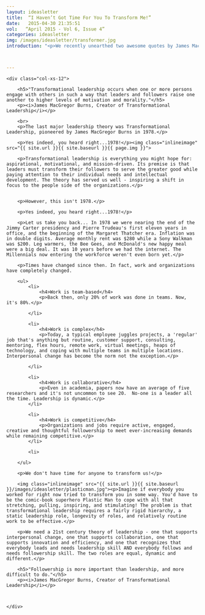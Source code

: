 ```yaml
---
layout: ideasletter
title:  “I Haven’t Got Time For You To Transform Me!”
date:   2015-04-30 21:35:51
vol:   “April 2015 - Vol 6, Issue 4”
categories: ideasletter
img: /images/ideasletter/transformer.jpg
introduction: "<p>We recently unearthed two awesome quotes by James MacGregor Burns, the creator of Transformational Leadership, inspiring this month's ideasletter.</p><p>May all your partnerships be generative!</p><p>Marc & Samantha</p><br><p><i>Leadership Is Half The Story</i> available now in bookstores and online bookstores all over.</p><br><p>Upcoming Events:</p><ul><li>May 1 Visionary Leadership Series Kitchener</li><li>May 13 Leadership Development Summit, Conference Board of Canada</li><li>May 16-18 ATD ICE Conference Orlando</li><li>May 27 Webinar International Leadership Association</li></ul>"



---
```


<div class="col-xs-12">

	<div class="col-xs-12">

		<h5>"Transformational leadership occurs when one or more persons engage with others in such a way that leaders and followers raise one another to higher levels of motivation and morality."</h5>
		<p><i>James MacGregor Burns, Creator of Transformational Leadership</i></p>
		
		<br>
		<p>The last major leadership theory was Transformational Leadership, pioneered by James MacGregor Burns in 1978.</p>

		<p>Yes indeed, you heard right...1978!</p><img class="inlineimage" src="{{ site.url }}{{ site.baseurl }}{{ page.img }}">

		<p>Transformational leadership is everything you might hope for: aspirational, motivational, and mission-driven. Its premise is that leaders must transform their followers to serve the greater good while paying attention to their individual needs and intellectual development. The theory has served us well - inspiring a shift in focus to the people side of the organizations.</p>
	 
		
		<p>However, this isn't 1978.</p>

		<p>Yes indeed, you heard right...1978!</p>

		<p>Let us take you back... In 1978 we were nearing the end of the Jimmy Carter presidency and Pierre Trudeau's first eleven years in office, and the beginning of the Margaret Thatcher era. Inflation was in double digits. Average monthly rent was $280 while a Sony Walkman was $200. Leg warmers, the Bee Gees, and McDonald's new happy meal were a big deal. It was 10 years before we had the internet. The Millennials now entering the workforce weren't even born yet.</p>

		<p>Times have changed since then. In fact, work and organizations have completely changed.
</p>

		<ul>
			<li>
				<h4>Work is team-based</h4>
				<p>Back then, only 20% of work was done in teams. Now, it's 80%.</p>
				
			</li>

			<li>
				<h4>Work is complex</h4>
				<p>Today, a typical employee juggles projects, a 'regular' job that's anything but routine, customer support, consulting, mentoring, flex hours, remote work, virtual meetings, heaps of technology, and coping with multiple teams in multiple locations. Interpersonal change has become the norm not the exception.</p>
				
			</li>

			<li>
				<h4>Work is collaborative</h4>
				<p>Even in academia, papers now have an average of five researchers and it's not uncommon to see 20.  No-one is a leader all the time. Leadership is dynamic.</p>
			</li>

			<li>
				<h4>Work is competitive</h4>
				<p>Organizations and jobs require active, engaged, creative and thoughtful followership to meet ever-increasing demands while remaining competitive.</p>
			</li>

			<li>
			
		</ul>
		 
		<p>We don't have time for anyone to transform us!</p>

		<img class="inlineimage" src="{{ site.url }}{{ site.baseurl }}/images/ideasletter/plasticman.jpg"><p>Imagine if everybody you worked for right now tried to transform you in some way. You'd have to be the comic-book superhero Plastic Man to cope with all that stretching, pulling, inspiring, and stimulating! The problem is that transformational leadership requires a fairly rigid hierarchy, a static leadership role, longevity of roles, and relatively routine work to be effective.</p>
 
		<p>We need a 21st century theory of leadership - one that supports interpersonal change, one that supports collaboration, one that supports innovation and efficiency, and one that recognizes that everybody leads and needs leadership skill AND everybody follows and needs followership skill. The two roles are equal, dynamic and different.</p>

		<h5>"Followership is more important than leadership, and more difficult to do."</h5>
		<p><i>James MacGregor Burns, Creator of Transformational Leadership</i></p>



	</div>
</div>